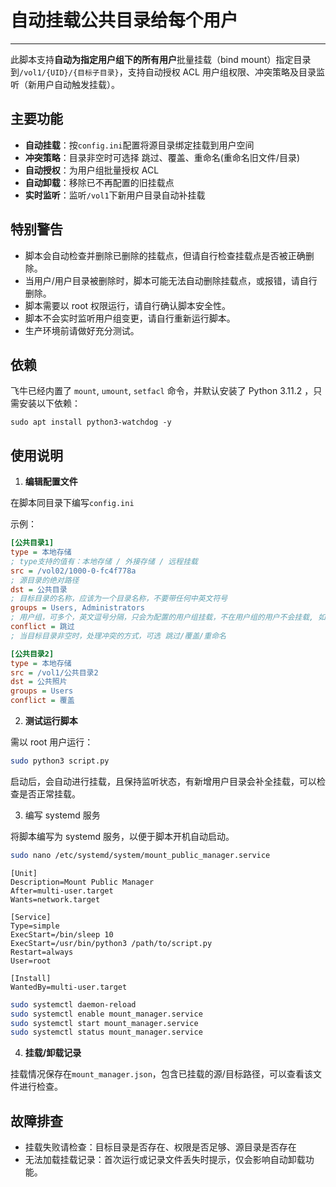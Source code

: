 # 自动挂载公共目录给每个用户

---

此脚本支持**自动为指定用户组下的所有用户**批量挂载（bind mount）指定目录到`/vol1/{UID}/{目标子目录}`，支持自动授权 ACL 用户组权限、冲突策略及目录监听（新用户自动触发挂载）。

## 主要功能

- **自动挂载**：按`config.ini`配置将源目录绑定挂载到用户空间
- **冲突策略**：目录非空时可选择 跳过、覆盖、重命名(重命名旧文件/目录)
- **自动授权**：为用户组批量授权 ACL
- **自动卸载**：移除已不再配置的旧挂载点
- **实时监听**：监听`/vol1`下新用户目录自动补挂载

## 特别警告

- 脚本会自动检查并删除已删除的挂载点，但请自行检查挂载点是否被正确删除。
- 当用户/用户目录被删除时，脚本可能无法自动删除挂载点，或报错，请自行删除。
- 脚本需要以 root 权限运行，请自行确认脚本安全性。
- 脚本不会实时监听用户组变更，请自行重新运行脚本。
- 生产环境前请做好充分测试。

## 依赖

飞牛已经内置了 `mount`, `umount`, `setfacl` 命令，并默认安装了 Python 3.11.2 ，只需安装以下依赖：

`sudo apt install python3-watchdog -y`

## 使用说明

1. **编辑配置文件**

在脚本同目录下编写`config.ini`  

示例：

```ini
[公共目录1]
type = 本地存储
; type支持的值有：本地存储 / 外接存储 / 远程挂载
src = /vol02/1000-0-fc4f778a
; 源目录的绝对路径
dst = 公共目录
; 目标目录的名称，应该为一个目录名称，不要带任何中英文符号
groups = Users, Administrators
; 用户组，可多个，英文逗号分隔，只会为配置的用户组挂载，不在用户组的用户不会挂载, 如果要为全部用户挂载，请用 Users
conflict = 跳过
; 当目标目录非空时，处理冲突的方式，可选 跳过/覆盖/重命名

[公共目录2]
type = 本地存储
src = /vol1/公共目录2
dst = 公共照片
groups = Users
conflict = 覆盖
```

2. **测试运行脚本**

需以 root 用户运行：

```sh
sudo python3 script.py
```

启动后，会自动进行挂载，且保持监听状态，有新增用户目录会补全挂载，可以检查是否正常挂载。


3. 编写 systemd 服务

将脚本编写为 systemd 服务，以便于脚本开机自动启动。

```sh
sudo nano /etc/systemd/system/mount_public_manager.service
```

```
[Unit]
Description=Mount Public Manager
After=multi-user.target
Wants=network.target

[Service]
Type=simple
ExecStart=/bin/sleep 10
ExecStart=/usr/bin/python3 /path/to/script.py
Restart=always
User=root

[Install]
WantedBy=multi-user.target
```

```sh
sudo systemctl daemon-reload
sudo systemctl enable mount_manager.service
sudo systemctl start mount_manager.service
sudo systemctl status mount_manager.service
```


4. **挂载/卸载记录**

挂载情况保存在`mount_manager.json`，包含已挂载的源/目标路径，可以查看该文件进行检查。


## 故障排查

- 挂载失败请检查：目标目录是否存在、权限是否足够、源目录是否存在
- 无法加载挂载记录：首次运行或记录文件丢失时提示，仅会影响自动卸载功能。
